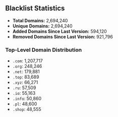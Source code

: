 ## Blacklist Statistics

- **Total Domains:** 2,694,240
- **Unique Domains:** 2,694,240
- **Added Domains Since Last Version:** 594,120
- **Removed Domains Since Last Version:** 921,796

### Top-Level Domain Distribution

-  `.com`: 1,207,717
-  `.org`: 248,246
-  `.net`: 179,881
-  `.top`: 83,689
-  `.xyz`: 66,271
-  `.ru`: 57,509
-  `.io`: 55,163
-  `.info`: 50,860
-  `.pl`: 48,600
-  `.shop`: 48,555
